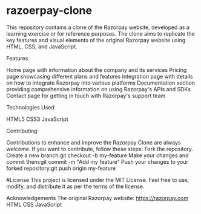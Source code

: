 # razoerpay-clone
This repository contains a clone of the Razorpay website, developed as a learning exercise or for reference purposes. The clone aims to replicate the key features and visual elements of the original Razorpay website using HTML, CSS, and JavaScript.

Features

Home page with information about the company and its services
Pricing page showcasing different plans and features
Integration page with details on how to integrate Razorpay into various platforms
Documentation section providing comprehensive information on using Razorpay's APIs and SDKs
Contact page for getting in touch with Razorpay's support team

Technologies Used

HTML5
CSS3
JavaScript

Contributing

Contributions to enhance and improve the Razorpay Clone are always welcome. If you want to contribute, follow these steps:
Fork the repository.
Create a new branch:git checkout -b my-feature
Make your changes and commit them:git commit -m "Add my feature"
Push your changes to your forked repository:git push origin my-feature

#License
This project is licensed under the MIT License. Feel free to use, modify, and distribute it as per the terms of the license.

Acknowledgements
The original Razorpay website: https://razorpay.com
HTML
CSS
JavaScript
